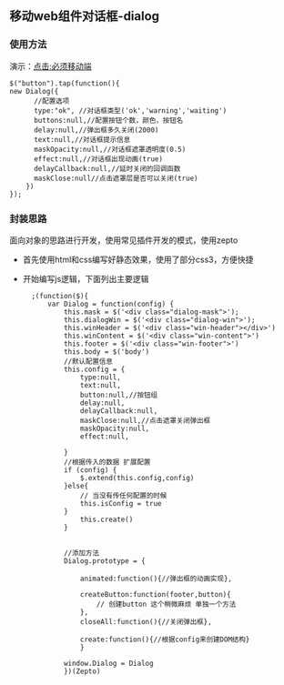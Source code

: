 ## 移动web组件对话框-dialog

### 使用方法 ###
演示：[点击:必须移动端](https://mrzqii.github.io/my-project/%E7%A7%BB%E5%8A%A8web%E7%BB%84%E4%BB%B6%E5%AF%B9%E8%AF%9D%E6%A1%86/)

	$("button").tap(function(){
	new Dialog({
		  //配置选项
		  type:"ok", //对话框类型('ok','warning','waiting')
		  buttons:null,//配置按钮个数，颜色，按钮名
		  delay:null,//弹出框多久关闭(2000)
		  text:null,//对话框提示信息  
		  maskOpacity:null,//对话框遮罩透明度(0.5)
		  effect:null,//对话框出现动画(true)
		  delayCallback:null,//延时关闭的回调函数
		  maskClose:null//点击遮罩层是否可以关闭(true)
		})
    });

### 封装思路 ###
面向对象的思路进行开发，使用常见插件开发的模式，使用zepto

- 首先使用html和css编写好静态效果，使用了部分css3，方便快捷
- 开始编写js逻辑，下面列出主要逻辑

    	;(function($){
			var Dialog = function(config) {
				this.mask = $('<div class="dialog-mask">');
				this.dialogWin = $('<div class="dialog-win">');
				this.winHeader = $('<div class="win-header"></div>')
				this.winContent = $('<div class="win-content">')
				this.footer = $('<div class="win-footer">')
				this.body = $('body')
			 	//默认配置信息
			 	this.config = {
			 		type:null,
			 		text:null,
			 		button:null,//按钮组
			 		delay:null,
			 		delayCallback:null,
			 		maskClose:null,//点击遮罩关闭弹出框
			 		maskOpacity:null,
			 		effect:null,
		
		 		}
		 		//根据传入的数据 扩展配置
			 	if (config) {
			 		$.extend(this.config,config)
			 	}else{
			 		// 当没有传任何配置的时候
			 		this.isConfig = true
			 	}
			 		this.create()
				}


				//添加方法
				Dialog.prototype = {

					animated:function(){//弹出框的动画实现},
					
					createButton:function(footer,button){
						// 创建button 这个稍微麻烦 单独一个方法
					},
					closeAll:function(){//关闭弹出框},
					 
					create:function(){//根据config来创建DOM结构}
					}

				window.Dialog = Dialog
				})(Zepto)
